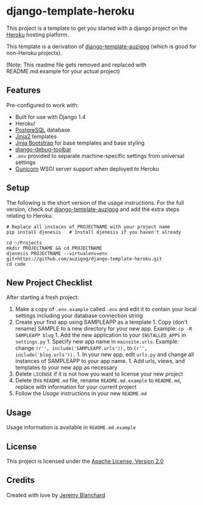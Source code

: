 # django-template-heroku

This project is a template to get you started with a django project on the [Heroku](http://www.heroku.com/) hosting platform.

This template is a derivation of [django-template-auzigog](http://github.com/auzigog/django-template-auzigog) (which is good for non-Heroku projects).

(Note: This readme file gets removed and replaced with README.md.example for your actual project)

## Features
Pre-configured to work with:

  * Built for use with Django 1.4
  * Heroku!
  * [PostgreSQL](http://www.postgresql.org/) database
  * [Jinja2](http://jinja.pocoo.org/docs/) templates
  * [Jinja Bootstrap](http://github.com/auzigog/jinja-bootstrap/) for base templates and base styling
  * [django-debug-toolbar](http://github.com/django-debug-toolbar/django-debug-toolbar)
  * `.env` provided to separate machine-specific settings from universal settings
  * [Gunicorn](http://gunicorn.org/) WSGI server support when deployed to Heroku

## Setup
The following is the short version of the usage instructions. For the full version, check out [django-template-auzigog](http://github.com/auzigog/django-template-auzigog) and add the extra steps relating to Heroku.

    # Replace all instaces of PROJECTNAME with your project name
    pip install djenesis   # Install djenesis if you haven't already

    cd ~/Projects
    mkdir PROJECTNAME && cd PROJECTNAME
    djenesis PROJECTNAME --virtualenv=env git+https://github.com/auzigog/django-template-heroku.git
    cd code


## New Project Checklist
After starting a fresh project:

  1. Make a copy of `.env.example` called `.env` and edit it to contain your local settings including your database connection string
  1. Create your first app using SAMPLEAPP as a template
    1. Copy (don't rename) SAMPLE to a new directory for your new app. Example: `cp -R SAMPLEAPP blog`
    1. Add the new application to your `INSTALLED_APPS` in `settings.py`
    1. Specify new app name in `mainsite.urls`. Example: change `(r'', include('SAMPLEAPP.urls')),` to `(r'', include('blog.urls')),`
    1. In your new app, edit `urls.py` and change all instances of SAMPLEAPP to your app name.
    1. Add urls, views, and templates to your new app as necessary
  1. Delete `LICENSE` if it is not how you want to license your new project
  1. Delete this `README.md` file, rename `README.md.example` to `README.md`, replace with information for your current project
  1. Follow the *Usage* instructions in your new `README.md`


## Usage
Usage information is available in `README.md.example`


## License
This project is licensed under the [Apache License, Version 2.0](http://www.apache.org/licenses/LICENSE-2.0)


## Credits
Created with love by [Jeremy Blanchard](http://blanchardjeremy.com)